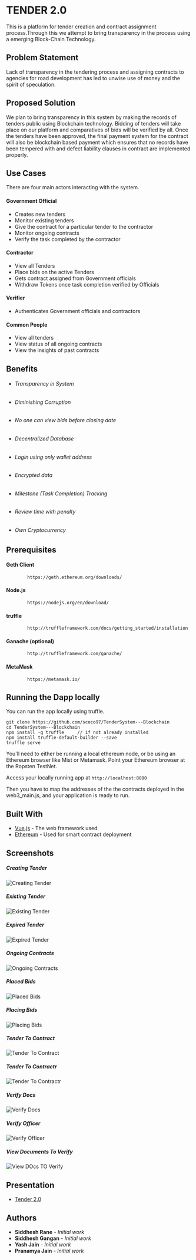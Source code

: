 # TENDER 2.0

This is a platform for tender creation and contract assignment process.Through this we attempt to bring transparency in the process using a emerging Block-Chain Technology.

## Problem Statement
Lack of transparency in the tendering process and assigning contracts to agencies for road development has led to unwise use of money and the spirit of speculation. 

## Proposed Solution
We plan to bring transparency in this system by making the records of tenders public using Blockchain technology. Bidding of tenders will take place on our platform and comparatives of bids will be verified by all.
Once the tenders have been approved, the final payment system for the contract will also be blockchain based payment which ensures that no records have been tempered with and defect liability clauses in contract are implemented properly. 

## Use Cases

There are four main actors interacting with the system.

#### Government Official
- Creates new tenders 
- Monitor existing tenders
- Give the contract for a particular tender to the contractor
- Monitor ongoing contracts
- Verify the task completed by the contractor

#### Contractor
- View all Tenders
- Place bids on the active Tenders
- Gets contract assigned from Government officials
- Withdraw Tokens once task completion verified by Officials

#### Verifier
- Authenticates Government officials and contractors

#### Common People
- View all tenders
- View status of all ongoing contracts
- View the insights of past contracts

## Benefits
* ###### Transparency in System
* ###### Diminishing Corruption
* ###### No one can view bids before closing date
* ###### Decentralized Database
* ###### Login using only wallet address
* ###### Encrypted data
* ###### Milestone (Task Completion) Tracking
* ###### Review time with penalty
* ###### Own Cryptocurrency

## Prerequisites
#### Geth Client
			https://geth.ethereum.org/downloads/
    
#### Node.js
			https://nodejs.org/en/download/
            
#### truffle
			http://truffleframework.com/docs/getting_started/installation
			
#### Ganache (optional)
			http://truffleframework.com/ganache/

#### MetaMask
			https://metamask.io/

## Running the Dapp locally

You can run the app locally using truffle. 

    git clone https://github.com/scoco97/TenderSystem---Blockchain
    cd TenderSystem---Blockchain
    npm install -g truffle     // if not already installed
    npm install truffle-default-builder --save
    truffle serve

You'll need to either be running a local ethereum node, or be using an Ethereum browser like Mist or Metamask. Point your Ethereum browser at the Ropsten TestNet.

Access your locally running app at `http://localhost:8080`

Then you have to map the addresses of the the contracts deployed in the web3_main.js, and your application is ready to run.            
    
## Built With

* [Vue.js](https://vuejs.org/v2/guide/index.html) - The web framework used
* [Ethereum](https://www.ethereum.org/) - Used for smart contract deployment

## Screenshots
##### Creating Tender 
![Creating Tender](https://lh5.googleusercontent.com/bx5oHEspBCTidvZ_Cy8I_NbYy1GkBlRj4EgzUZQfulRnINSK0YxmxvdfnSocP5Y_MgJJ9UDXkFSilZFIcqmS=w1366-h612-rw)

##### Existing Tender
![Existing Tender](https://lh3.googleusercontent.com/C0JbJ0M35W4idDJbo5wgmTtkNlJR-egZNMGVYXnTWVpWk9BfKeiG1-g0BGSjUClqd7xdpa4mPW3V9aCeSYenac6K_A8KecrKZoZMmS1h_UBbc60KDDaOGmmgVbztbAFPl_ByPbLZQ33BE9yBQMpAfC4XxPoQXODlzZ3iBkWZf9r8fn9-yEZxgmHsuccuR3Bo2K-PK4Aui412m1LWdZifsVJ_fNmNeOmV2qp1dSafrHnzBz8FUF42du3ctJrrFpCICU7TS4jF4oxdmcM1-1vp5sFyUt0-lXh_J-n3j1OprAkyoXmKcRNcEF8Lyw8iU0zKJOZHm7qNjUcda-YLWqFMo2Z1pMWC0Qd_VhXlbe0K6JsUvz5GGktVJbeEjddUWOzaI6CiHxfY_7I-WvVCX0WBVqErcocJS93Yrb7BnL8R68wakruECEAlBg_QG76CzCKY9BkhVhnxvLGjLaabsBmtQay_96pRTbY7G22Z3eRnt1lWmD5Tdb42cYF1a7HizHY0_1yjM4NFDBajmx83ZOICOmnRwM5TwNq3aq841r8ZmjdZOH3ap-_2iNPF8C2VbwGu63RJpZuCnOFjCt_GWisUu563BfDQ3Z8gUaZETg=w1090-h613-no)

##### Expired Tender
![Expired Tender](https://lh3.googleusercontent.com/-P5eZcJGQAx36Hxcx-MWo3-_XC8kG0uzdRgXqs_im1humxpGxCtGQH6CVrpln17vB4k_dCpOqINvpE9pELOnvXDW2HqZus6sizS1OriCkuALlpJVbyPUzNv0gudtW-SenwvNq9OFnTmPfGITQiviyqeSZejkVVLcndcz8aR3Xo8wwyaaOhyavS-KDw607Xu8vCUNxJt535p_Q0SIiYTtHqrN96dYzKFGsOeuaTqZuXZeX9hYyRi_44I19_Ufr6zfRHC7GsCdrBxo0MgH9Qr5oFeDcgeow5mBfqDBPZVTqzx1yBInShlOBW69XzlxHOt3dC8iQUMud8POWSNxNZjuKqfj76pZwjH3KcC1yluy1iVbSt3GzYz0j4WcpfadEz_kKGLQRZYIdX0OR6jOZiOUY173fAWurbAx1KY1n5QVXV5BKJPNLOBhIa0rec9hC9e1Ks73-HUbA8_GRFEDdeDZCe61dvdfWClFPxpgHDqQzNZopbazh2av0G097pzD4kE6jP_9WgY2dYVvgIPGBDtFP_mq-N-oD7eQZkJ2dQmx5rCkykm77xkA4rcUietag46lZWJ1Ej5cJ-PWFS2cOIaL-qdt3C507zApggGEhw=w1090-h613-no)

##### Ongoing Contracts
![Ongoing Contracts](https://lh3.googleusercontent.com/u1nLfc0WuhqhFqRejUF5fpEmL7aN5AV1DgMfGpwRrNeLw9dlliggXntlIQO64eS6ht_C76QIvNsPf93JtVWQonGUBgnl5ewHpqqPpVuyaSqvQhPTAZrUlt9e9UyM9WLS4Tz1NrooX_Bjz5H5KBKkP33VDd3AIFzNjfQ8emlRrrj6jrDV2UPCaYP41YFdDyL_rjR_CzfWsKXkDXCre3XcHjC1Gx5_GtnW8fsYfGT71tBRsYrZkvPIoKdzLHJZijf6HeRdCj8MA6ZHH_0zTHr2TsO-cwXM6Nd1QqJgAnV-x24J58ntbU86jYW4DvAR9o-rXm3TlwYyWQog2RQgDwNFdYkSND7a-nrcf3s3jJjBC2252yCOGk2OFUEphdd_u6dEYQAAx9LBfJhnVdtRV2TFsrRmQMyf94t6ocfoSjV8FzRS6wt-BvrfTgY2PkHSSjBxoyBUoe1Gb8GHX6JgjkkNJy0ESOuoAqAfzgt7i7Yq0w3g7L38tIHzlkCz2TxSnWEiCF1qMipVbAl8DwmhmySpt671ULcLCLXA8K5x8Ichc7zjwNhl6haBbasXFbh_CAxC34a1vR9szdeWu-Rz7aIS9ttnAD9VfreapaqUlA=w1090-h613-no)

##### Placed Bids
![Placed Bids](https://lh3.googleusercontent.com/U-ZcTyz36TKfo6LqidB_4puSakuA2_bDdpqsE1t-dJr02eFpfR5Szw8dKofgQW9FvO7BT_bHSBowwh9MOLe5zKk_ilKPKaLzGNvJd006fyusFwlrmNmdNl9_42EMnFhF7sA6RZwSy10YWL8KPwL6rUORgDWL5AN9WvsfDTbyZn0Wq0nW_8K6XZtJIyvE5HYx33_gUmyh34LaDF8jSzASD0T-_oBBsFsDbXr9Ku-Hx_FkFHTEif1-b6hW0qWW2i9oeSS-5y_pUFb6C3t897tDXwLFLd6C5uYpdeqMQZRLFWs4vxe3fFwCdFSZ4Q5ME3LLbwtNKQTZ6mFMeiKmSetKd1QLfq15G-SIhh7Zui9Ae9QQGieX0wZgIuWrukJgQQgE1q4HElhQ19_BOKTOCnlw8IbmZfr3MWkKmHk57a4lbHFQSUN-9ukXA54f0cS2zA8_cOheKN4rctUoEm0M_dcOtWGuAHZdE5SRKJEDwzPlp9sA6hJvxj_l1Pfwnkkg6lznER_YY82K7a2m0vT-8wy7qluzNpQXsjIPVBzpTaogKV6QuXAsji0m85v1yTnrahScpXYzTWn5vcETeS0pnJti640qvqOi7DhbId_sTA=w1090-h613-no)

##### Placing Bids
![Placing Bids](https://lh3.googleusercontent.com/9v_jtj5tu3SrUiO0PgC8EN6B9R-c7jOT-6G7zitl3OPB4jzo5tC_KAdGqIKwhdBEza6-JUcmx4cMNAi09koa7IPQp5mw9hv_ip9ItNIr7FtrxLOpe17-8FUh8GPEygnOO2uhO8zp81Anli9gC1yynh-FwJCX04TIIv0ww_P35x4y_hAIqeu0qaN9ZaUh-E4iYDOI-0R3WkSj2J3nb3vmkAU0hdcdP9aHnDPA55ctdaVSn8pycy4ylaJeWoGHYCU71uYpn6ZmqQEyVN8DD8Lnc16_Pdd4_14SvsIIIShOmGJWo9ENLeZ1-XLw4BywtDr3lfsdm_ZPl2CTxPcK-0B3v0UKqhfT0mCSpEPfymNaJANPH2J0x8TktwGSHmWE-a18qtvViFXyDhYNygBWCVxGpw2uHHcW25ENzrhcxirgL4RwmKJaOGqO-vof-BRMdkO7wPAhzGIBvwt3R54ISJS9tbM2TlcixXpecjOAiGGb6_HzZ9Hmat8vWcP4ZfbtVhGWabIgkRSYxrAwhdFsASw-XI1LJrybhM7lymQXG1BVa3qv21M8OqM3CkDfT9Kzs18P14kxS63wMJOV17blJ2OWewqh6ycQBgXHpg18qA=w1176-h613-no)

##### Tender To Contract
![Tender To Contract](https://lh3.googleusercontent.com/tl89SbMjAmCgQ8eGROKa_gY5a60Vdp8UdmZDHaeME9ciRh5mjXAi0BD-pPRyAZu2R-MDrHSBjItWdXxfGe0VdwyrRBqlOnHcuAgwg8nnl1PbWdad8bA-hoVjghpSDSP3wzHAQ5rV8_u2E4NgXs0XHsh60kdTbIQxqzww7PrBKsfyxV3i9GfwJXvPH2qduz2Vj0GWpVUYq9d0vjmvH7dfobavi4BH8cPX20DEUTRfNmpW2alLU7nwmZ_27y5srFJ5qbBGtwQnjMT6t7ZY3JkIjF12U3jGQNfhKsQF8y-j4KogiwsL6E2IAx8CS0mwJPzQLdcD8XKAklChyfd-M_2xV0AH8m0j9MFrl-QocpeGGP9V7vKKVbsVKNp6lDFp9GJCwvG7lDhJRloRO32hArPomyzdn_FKloUYc8_20XP3wELuaw7XCbyPS2ulIS9hRSZVAKrTzqRPAOvxw4YL9grzYLHgVneT_SFlJK9z_ihDMZjQfgn2YAi40iME5njF_8SCAo7mVfJb8xVSO2g46nff8dhIvbBu9ie0bb1ZEnMEQyPUZiwijMODfqzKAAL0SKMWOgcRHfPvVS4gZ-8u00k5cO6_KwcFs8J4w93xqA=w1090-h613-no)

##### Tender To Contractr
![Tender To Contractr](https://lh3.googleusercontent.com/h8G3yd3jDFkGprnWXHbTUyukc8wZw3uW8rM0ZuwZPfRi0eSE86iag-qoQ6EkujvWFKNByoE5-wi7FBPAexhsEZaKKHrc72SRw-xDvRWqljYNOHaJstSI1yU4SyxdIP_0xIU-lk3TAtVRwHrn_RUpPm5aytDG2Vg5RsUA8E4cqRqy_4Hagv2fnUjiZeC127cwHdIvcc3hi6SuDItytFPLvSCaXPcksgdO3RQI0Am5stYFKzh1ssbOc4D-CE2SZGm3X_Djdg8vfaLDLHJXCJKdvIvznMajWCxv8o223LL70RtqVgsWGC4fxmlK5GWrDXM23-6Nk7oo3fjEv1v-LlVKWeWEJptyy8PGx26rd6_AQBgrD7quyFSuljv1VX92RuLOJNT1Qf9P6fujDdMSk_q8buAFE6qBuM54Ss1O_JATZHjVTeRyJIEcJMcao4YqK0CyoQaOHLD6gmFOY7FHTwvJf09YXhjRj7uAlfl1soZXQkdVRuiKoIc5m10nXkKFqQZ9px3uKR48stu1V0HMBTq-blUvlyJ-n_4QbWnzqUQauopihGlHGXLle_P_M4enP1wiA0WY3EbEnEb164_KEwxh52Uk_Zmt3UThz1FC0Q=w1090-h613-no)

##### Verify Docs
![Verify Docs](https://lh3.googleusercontent.com/66OYhJtucNtTrEPA55w-wXLHjez_dln4Du8kyYAT6Y-qwbxnHzouhtVDznsWXDp4BMz-E4Ev6l86B7HRyF-rmuqMc8dythUvP8rN2hZjOjMEGD7TXz2I3JA1P5Jbx3hMwLl51XO8EGcZBRnzaO-tgcikAJi3v-m4YDWodoqu_zECIGBjxZITCqfjNheumV9lnkBDAWQDq81VJfgtFbsnxUPdMCDj4fgYAievr6GkX-7cx0bQQdzQaRHfGMH5_0CRlWWYCegH_qIMcOuURpDIGvg6xp4r9Up-MGAanY3QSElEM5m4Wg9lAqbLKQvV4Pcs4P12_zZn5-bspl3E3az1zF1jQCNk0KjhfKIHPDjVyF_RIiQM35_-AWBowY6osAfJjkwD3SmYR2Lbahqg39Xs0AIOkHwrJXvXtL4f9rVZNeEpHZxXJItv11W_AY3pw1ThgevyHB8pAvvKfOVG0XtXxU0N5ioqfn-vt6Au27ZGiZi9gKkQ_dV7o9t-oHaO__poXV5GBqBir_LGfrh6v0pLHVN0gthLWMPmZwdpek12FbmlaSt1CKRERUIhdWKzStfiku1rXweXDU5JuAIMHUuf171dEuzki-8E2rXTdg=w1090-h613-no)

##### Verify Officer
![Verify Officer](https://lh3.googleusercontent.com/ATu5i9uvxZh9fpNJWuntoWQqud_teE5i3Et_w863gSmBdTe-HRK6_LPij3I-1hAJmKeQ0s6OqQsdQLGeOr_hwexvBjcX1pVZ0iOMcHusuxQt67U8-loYA-466oa3VOWl58Dm4B1t7StRktRUL62gDJd0ywSg7QzdvK9_KqW2VWv_AGr35Dme936jdmnvrSWJUTj4bZfOGaPT1jTCtf5jiXrCT9xBbCJzhdSo2pu8ksi589CVbFSBv7mfw4-igPBpenzCRfaksHCseNHoREVk-UcLE0AddNmp7A0gPY4vGg-bT9xhyIBNq4ZXYZrlzFOrjwutrQ4xWcLy8uuR3GEw1FclfMlreC_UZLWjxM-XVSi8lP7aPC6ilFJRPrIO3gt1-WXCtdUQxwz41yt-WDQQmteq7mWu8ixJ9cmBIbWA9y1gl1ozto1Fy7MZzqqJHtw0RHHy6cTxo3p0wbR_izQ6g6zr933In33C7IqSQou9r2zt_XJ8z5UDJK9Fl10ScFozgfsKnK-TfE0vEHG2oSHQB-3I-L7lTQbl2adSAdo69IxFtFfj_DEJCRAWb0N00FoqlhrjzGapGs6kxEjxTU7mXyeV3fzRVb90_A-jtw=w1090-h613-no)

##### View Documents To Verify
![View DOcs TO Verify](https://lh3.googleusercontent.com/WKPqoSCkOiSAFmO2Jivm-my5Ez_QDrnY-1sMuLzVL9KjDQLBmd_zTnUE2wkS2O2xu1a232UNRHsstWtPqEY6ws9Fn7BSLNP9S3GceaIFpO7lyivBG4NPy-Y9CK1qve_3K-Y9bEQBb4CA5VoALJ7WYsThswOPewfV_cLtTJ2hzSQYGEAhud4WN0pgbR3hxG14RKBbkMlpjlRtdQVxjgBCTLDXGihdTtRoZzfUSyYWDldkNfOivu3dJs0KTqWANAHrSKOAZKPGyDNKy8ki76EQApyqOoNriarsDIRTf20m3nHYjlmZqKAOTd1d-K6VZmiGKZauR39nStfFZsIH_CkLUljH6noRVf4uUv0zeSEYqG25D_KQh8ZEHXyi_o0u9y1kF5W6MJe4gbjqh6SB7xRd3--JtSo4xkGJ-KOe_C4zROAeGvZ8bP5vhI9PU8A49i4C9N2leySf8Hp9kHVoCLMXoqX5j1UmNhQdXz31T5MTCWELvic47K8p68JQBZLrx5aPNF9KnRP49CTVPBkn9uh_YJ9IVqH1nLpbDAIkNZJR7m74PKhDUDNeqkwIuZVjZNu5zMePERSGsQ341X-94XuoOYKpMPX1VDvIZycHZA=w1090-h613-no)

## Presentation
* [Tender 2.0](http://prezi.com/zp0s9b-1qmq2/?utm_campaign=share&utm_medium=copy)
## Authors

* **Siddhesh Rane** - *Initial work*
* **Siddhesh Gangan** - *Initial work* 
* **Yash Jain** - *Initial work*
* **Pranamya Jain** - *Initial work*




